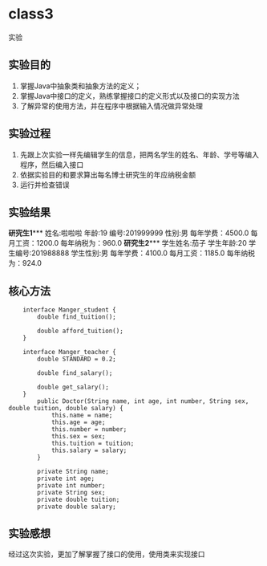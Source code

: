 # class3
实验
## 实验目的
1. 掌握Java中抽象类和抽象方法的定义； 
2. 掌握Java中接口的定义，熟练掌握接口的定义形式以及接口的实现方法
3. 了解异常的使用方法，并在程序中根据输入情况做异常处理

## 实验过程
1. 先跟上次实验一样先编辑学生的信息，把两名学生的姓名、年龄、学号等编入程序，然后编入接口
2. 依据实验目的和要求算出每名博士研究生的年应纳税金额
3. 运行并检查错误

## 实验结果
******************研究生1*********************
姓名:啦啦啦
年龄:19
编号:201999999
性别:男
每年学费：4500.0
每月工资：1200.0
每年纳税为：960.0
******************研究生2*********************
学生姓名:茄子
学生年龄:20
学生编号:201988888
学生性别:男
每年学费：4100.0
每月工资：1185.0
每年纳税为：924.0

## 核心方法
```
    interface Manger_student {
        double find_tuition();

        double afford_tuition();
    }

    interface Manger_teacher {
        double STANDARD = 0.2;

        double find_salary();

        double get_salary();
    }
        public Doctor(String name, int age, int number, String sex, double tuition, double salary) {
            this.name = name;
            this.age = age;
            this.number = number;
            this.sex = sex;
            this.tuition = tuition;
            this.salary = salary;
        }

        private String name;
        private int age;
        private int number;
        private String sex;
        private double tuition;
        private double salary;
```

## 实验感想
经过这次实验，更加了解掌握了接口的使用，使用类来实现接口
